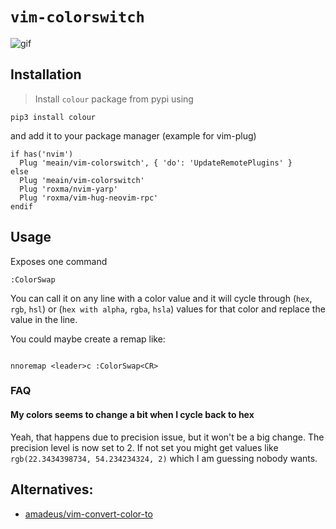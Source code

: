 # `vim-colorswitch`

![gif](https://i.imgur.com/0eXBOvT.gif)

## Installation

> Install `colour` package from pypi using

```
pip3 install colour
```

and add it to your package manager (example for vim-plug)

```
if has('nvim')
  Plug 'meain/vim-colorswitch', { 'do': 'UpdateRemotePlugins' }
else
  Plug 'meain/vim-colorswitch'
  Plug 'roxma/nvim-yarp'
  Plug 'roxma/vim-hug-neovim-rpc'
endif
```

## Usage

Exposes one command

```
:ColorSwap
```

You can call it on any line with a color value and it will cycle through (`hex`, `rgb`, `hsl`) or (`hex with alpha`, `rgba`, `hsla`) values for that
color and replace the value in the line.

You could maybe create a remap like:

```

nnoremap <leader>c :ColorSwap<CR>
```

### FAQ

#### My colors seems to change a bit when I cycle back to hex

Yeah, that happens due to precision issue, but it won't be a big change.
The precision level is now set to 2. If not set you might get values like
`rgb(22.3434398734, 54.234234324, 2)` which I am guessing nobody wants.


## Alternatives:
- [amadeus/vim-convert-color-to](https://github.com/amadeus/vim-convert-color-to)
